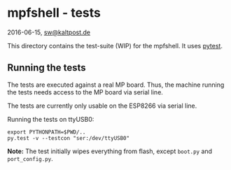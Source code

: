 # mpfshell - tests
2016-06-15, sw@kaltpost.de

This directory contains the test-suite (WIP) for the mpfshell. It uses [pytest](https://pytest.org/).

## Running the tests

The tests are executed against a real MP board. Thus, the machine running the tests needs access to 
the MP board via serial line. 

The tests are currently only usable on the ESP8266 via serial line.

Running the tests on ttyUSB0:

    export PYTHONPATH=$PWD/..
    py.test -v --testcon "ser:/dev/ttyUSB0"

__Note:__ The test initially wipes everything from flash, except `boot.py` and `port_config.py`.